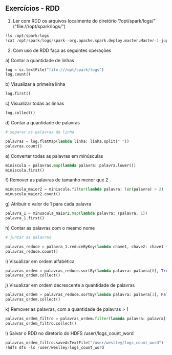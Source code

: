 ## Exercícios - RDD

1. Ler com RDD os arquivos localmente do diretório “/opt/spark/logs/” ("file:///opt/spark/logs/")
```py
!ls /opt/spark/logs
!cat /opt/spark/logs/spark--org.apache.spark.deploy.master.Master-1-jupyter-notebook.out
```

2. Com uso de RDD faça as seguintes operações

a) Contar a quantidade de linhas
```py
log = sc.textFile("file:///opt/spark/logs")
log.count()
```

b) Visualizar a primeira linha
```py
log.first()
```

c) Visualizar todas as linhas
```py
log.collect()
```

d) Contar a quantidade de palavras
```py
# separar as palavras da linha

palavras = log.flatMap(lambda linha: linha.split(" "))
palavras.count()
```

e) Converter todas as palavras em minúsculas
```py
miniscula = palavras.map(lambda palavra: palavra.lower())
miniscula.first()
```

f) Remover as palavras de tamanho menor que 2
```py
minuscula_maior2 = miniscula.filter(lambda palavra: len(palavra) > 2)
minuscula_maior2.count()
```

g) Atribuir o valor de 1 para cada palavra
```py
palavra_1 = minuscula_maior2.map(lambda palavra: (palavra, 1))
palavra_1.first()
```

h) Contar as palavras com o mesmo nome
```py
# juntar as palavras

palavras_reduce = palavra_1.reduceByKey(lambda chave1, chave2: chave1 + chave2)
palavras_reduce.count()
```

i) Visualizar em ordem alfabética
```py
palavras_ordem = palavras_reduce.sortBy(lambda palavra: palavra[0], True)
palavras_ordem.collect()
```

j) Visualizar em ordem decrescente a quantidade de palavras
```py
palavras_ordem = palavras_reduce.sortBy(lambda palavra: palavra[1], False)
palavras_ordem.collect()
```

k) Remover as palavras, com a quantidade de palavras > 1
```py
palavras_ordem_filtro = palavras_ordem.filter(lambda palavra: palavra[1] > 1)
palavras_ordem_filtro.collect()
```

l) Salvar o RDD no diretorio do HDFS /user/<seu-nome>/logs_count_word
```py
palavras_ordem_filtro.saveAsTextFile("/user/weslley/logs_count_word")
!hdfs dfs -ls /user/weslley/logs_count_word
```
